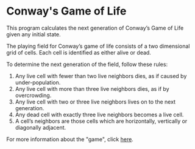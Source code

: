 # Conway's Game of Life

This program calculates the next generation of Conway’s Game of Life given any initial state.

The playing field for Conway’s game of life consists of a two dimensional grid of cells. Each cell is identified as either alive or dead.

To determine the next generation of the field, follow these rules:

1. Any live cell with fewer than two live neighbors dies, as if caused by under-population.
2. Any live cell with more than three live neighbors dies, as if by overcrowding.
3. Any live cell with two or three live neighbors lives on to the next generation.
4. Any dead cell with exactly three live neighbors becomes a live cell.
5. A cell’s neighbors are those cells which are horizontally, vertically or diagonally adjacent.

For more information about the "game", click [here](https://en.wikipedia.org/wiki/Conway%27s_Game_of_Life).
